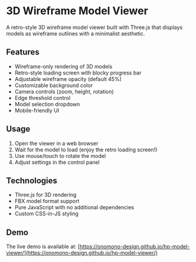 # 3D Wireframe Model Viewer

A retro-style 3D wireframe model viewer built with Three.js that displays models as wireframe outlines with a minimalist aesthetic.

## Features

- Wireframe-only rendering of 3D models
- Retro-style loading screen with blocky progress bar
- Adjustable wireframe opacity (default 45%)
- Customizable background color
- Camera controls (zoom, height, rotation)
- Edge threshold control
- Model selection dropdown
- Mobile-friendly UI

## Usage

1. Open the viewer in a web browser
2. Wait for the model to load (enjoy the retro loading screen!)
3. Use mouse/touch to rotate the model
4. Adjust settings in the control panel

## Technologies

- Three.js for 3D rendering
- FBX model format support
- Pure JavaScript with no additional dependencies
- Custom CSS-in-JS styling

## Demo

The live demo is available at: [https://onomono-design.github.io/hp-model-viewer/](https://onomono-design.github.io/hp-model-viewer/) 